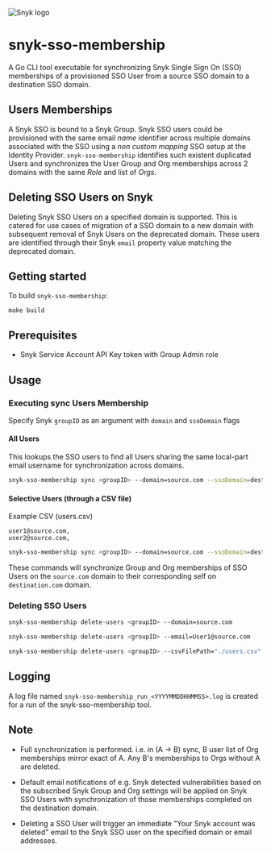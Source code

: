 ![Snyk logo](https://snyk.io/style/asset/logo/snyk-print.svg)

# snyk-sso-membership

A Go CLI tool executable for synchronizing Snyk Single Sign On (SSO) memberships of a provisioned SSO User from a source SSO domain to a destination SSO domain.

## Users Memberships

A Snyk SSO is bound to a Snyk Group. Snyk SSO users could be provisioned with the same email _name_ identifier across multiple domains associated with the SSO using a *non custom mapping* SSO setup at the Identity Provider. `snyk-sso-membership` identifies such existent duplicated Users and synchronizes the User Group and Org memberships across 2 domains with the same _Role_ and list of _Orgs_.

## Deleting SSO Users on Snyk

Deleting Snyk SSO Users on a specified domain is supported. This is catered for use cases of migration of a SSO domain to a new domain with subsequent removal of Snyk Users on the deprecated domain. These users are identified through their Snyk `email` property value matching the deprecated domain.

## Getting started

To build `snyk-sso-membership`:
```
make build
```

## Prerequisites

- Snyk Service Account API Key token with Group Admin role 

## Usage
### Executing sync Users Membership

Specify Snyk `groupID` as an argument with `domain` and `ssoDomain` flags

#### All Users

This lookups the SSO users to find all Users sharing the same local-part email username for synchronization across domains.

```bash
snyk-sso-membership sync <groupID> --domain=source.com --ssoDomain=destination.com
```

#### Selective Users (through a CSV file)
Example CSV (users.csv)

```
user1@source.com,
user2@source.com,
```

```bash
snyk-sso-membership sync <groupID> --domain=source.com --ssoDomain=destination.com --csvFilePath="./users.csv"
```

These commands will synchronize Group and Org memberships of SSO Users on the `source.com` domain to their corresponding self on `destination.com` domain.

### Deleting SSO Users

```bash
snyk-sso-membership delete-users <groupID> --domain=source.com
```

```bash
snyk-sso-membership delete-users <groupID> --email=User1@source.com
```

```bash
snyk-sso-membership delete-users <groupID> --csvFilePath="./users.csv"
```

## Logging

A log file named `snyk-sso-membership_run_<YYYYMMDDHHMMSS>.log` is created for a run of the snyk-sso-membership tool.

## Note

- Full synchronization is performed. i.e. in (A -> B) sync, B user list of Org memberships mirror exact of A. Any B's memberships to Orgs without A are deleted.

- Default email notifications of e.g. Snyk detected vulnerabilities based on the subscribed Snyk Group and Org settings will be applied on Snyk SSO Users with synchronization of those memberships completed on the destination domain.

- Deleting a SSO User will trigger an immediate "Your Snyk account was deleted" email to the Snyk SSO user on the specified domain or email addresses.
